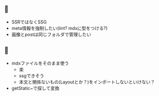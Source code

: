 ## 🌟

- SSRではなくSSG
- meta情報を強制したい(lint? mdxに型をつける?)
- 画像とpostは同じフォルダで管理したい

## 🤔

- mdxファイルをそのまま使う
  - 楽
  - ssgできそう
  - 本文と関係ないもの(Layoutとか？)をインポートしないといけない？
- getStatic~で探して変換
